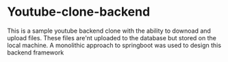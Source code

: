 # Youtube-clone-backend
This is a sample youtube backend clone with the ability to downoad and upload files. These files are'nt uploaded to the database but stored on the local machine. A monolithic approach to springboot was used to design this backend framework
